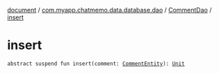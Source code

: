 [document](../../index.md) / [com.myapp.chatmemo.data.database.dao](../index.md) / [CommentDao](index.md) / [insert](./insert.md)

# insert

`abstract suspend fun insert(comment: `[`CommentEntity`](../../com.myapp.chatmemo.data.database.entity/-comment-entity/index.md)`): `[`Unit`](https://kotlinlang.org/api/latest/jvm/stdlib/kotlin/-unit/index.html)